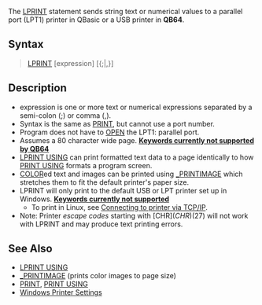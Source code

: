 The [LPRINT](LPRINT) statement sends string text or numerical values to a parallel port (LPT1) printer in QBasic or a USB printer in **QB64**.

## Syntax

> [LPRINT](LPRINT) [expression] [{;|,}]

## Description

* expression is one or more text or numerical expressions separated by a semi-colon (;) or comma (,).
* Syntax is the same as [PRINT](PRINT), but cannot use a port number.
* Program does not have to [OPEN](OPEN) the LPT1: parallel port.
* Assumes a 80 character wide page. **[Keywords currently not supported by QB64](Keywords-currently-not-supported-by-QB64)**
* [LPRINT USING](LPRINT-USING) can print formatted text data to a page identically to how [PRINT USING](PRINT-USING) formats a program screen.
* [COLOR](COLOR)ed text and images can be printed using [_PRINTIMAGE](_PRINTIMAGE) which stretches them to fit the default printer's paper size.
* LPRINT will only print to the default USB or LPT printer set up in Windows.  **[Keywords currently not supported](Keywords-currently-not-supported-by-QB64)**
  * To print in Linux, see [Connecting to printer via TCP/IP](Connecting-to-printer-via-TCP-IP).
* Note: Printer *escape codes* starting with [CHR$](CHR$)(27) will not work with LPRINT and may produce text printing errors.

## See Also

* [LPRINT USING](LPRINT-USING)
* [_PRINTIMAGE](_PRINTIMAGE) (prints color images to page size)
* [PRINT](PRINT), [PRINT USING](PRINT-USING)
* [Windows Printer Settings](Windows-Printer-Settings)
